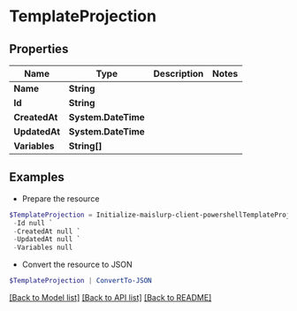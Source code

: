 # TemplateProjection
## Properties

Name | Type | Description | Notes
------------ | ------------- | ------------- | -------------
**Name** | **String** |  | 
**Id** | **String** |  | 
**CreatedAt** | **System.DateTime** |  | 
**UpdatedAt** | **System.DateTime** |  | 
**Variables** | **String[]** |  | 

## Examples

- Prepare the resource
```powershell
$TemplateProjection = Initialize-maislurp-client-powershellTemplateProjection  -Name null `
 -Id null `
 -CreatedAt null `
 -UpdatedAt null `
 -Variables null
```

- Convert the resource to JSON
```powershell
$TemplateProjection | ConvertTo-JSON
```

[[Back to Model list]](../README#documentation-for-models) [[Back to API list]](../README#documentation-for-api-endpoints) [[Back to README]](../README)

